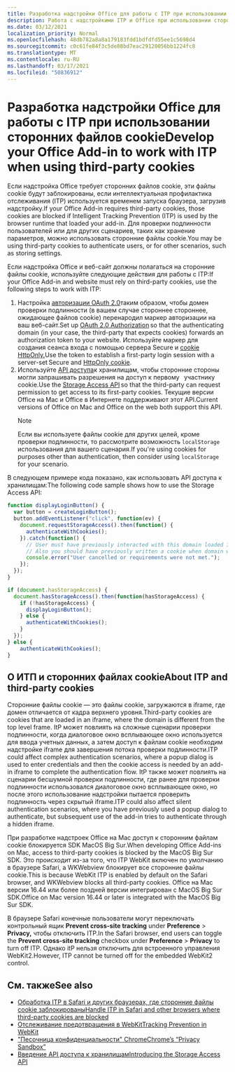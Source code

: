 ```yaml
---
title: Разработка надстройки Office для работы с ITP при использовании сторонних файлов cookie
description: Работа с надстройкими ITP и Office при использовании сторонних файлов cookie
ms.date: 03/12/2021
localization_priority: Normal
ms.openlocfilehash: 48db782a8a8a179183fdd1bdfdfd55ee1c5698d4
ms.sourcegitcommit: c0c61fe84f3c5de88bd7eac29120056bb1224fc8
ms.translationtype: MT
ms.contentlocale: ru-RU
ms.lasthandoff: 03/17/2021
ms.locfileid: "50836912"
---
```

# <a name="develop-your-office-add-in-to-work-with-itp-when-using-third-party-cookies"></a><span data-ttu-id="2acf2-103">Разработка надстройки Office для работы с ITP при использовании сторонних файлов cookie</span><span class="sxs-lookup"><span data-stu-id="2acf2-103">Develop your Office Add-in to work with ITP when using third-party cookies</span></span>

<span data-ttu-id="2acf2-104">Если надстройка Office требует сторонних файлов cookie, эти файлы cookie будут заблокированы, если интеллектуальная профилактика отслеживания (ITP) используется временем запуска браузера, загрузив надстройку.</span><span class="sxs-lookup"><span data-stu-id="2acf2-104">If your Office Add-in requires third-party cookies, those cookies are blocked if Intelligent Tracking Prevention (ITP) is used by the browser runtime that loaded your add-in.</span></span> <span data-ttu-id="2acf2-105">Для проверки подлинности пользователей или для других сценариев, таких как хранение параметров, можно использовать сторонние файлы cookie.</span><span class="sxs-lookup"><span data-stu-id="2acf2-105">You may be using third-party cookies to authenticate users, or for other scenarios, such as storing settings.</span></span>

<span data-ttu-id="2acf2-106">Если надстройка Office и веб-сайт должны полагаться на сторонние файлы cookie, используйте следующие действия для работы с ITP:</span><span class="sxs-lookup"><span data-stu-id="2acf2-106">If your Office Add-in and website must rely on third-party cookies, use the following steps to work with ITP:</span></span>

1. <span data-ttu-id="2acf2-107">Настройка [авторизации OAuth 2.0](https://tools.ietf.org/html/rfc6749)таким образом, чтобы домен проверки подлинности (в вашем случае стороннее стороннее, ожидающее файлов cookie) перенародил маркер авторизации на   ваш веб-сайт.</span><span class="sxs-lookup"><span data-stu-id="2acf2-107">Set up [OAuth 2.0 Authorization](https://tools.ietf.org/html/rfc6749) so that the authenticating domain (in your case, the third-party that expects cookies) forwards an authorization token to your website.</span></span> <span data-ttu-id="2acf2-108">Используйте маркер для создания сеанса входа с помощью сервера Secure и [cookie HttpOnly.](https://developer.mozilla.org/en-US/docs/Web/HTTP/Cookies#Secure_and_HttpOnly_cookies)</span><span class="sxs-lookup"><span data-stu-id="2acf2-108">Use the token to establish a first-party login session with a server-set Secure and [HttpOnly cookie](https://developer.mozilla.org/en-US/docs/Web/HTTP/Cookies#Secure_and_HttpOnly_cookies).</span></span>
2. <span data-ttu-id="2acf2-109">Используйте [API доступа](https://webkit.org/blog/8124/introducing-storage-access-api/)к хранилищам, чтобы сторонние стороны могли запрашивать разрешения на доступ к первому   участнику cookie.</span><span class="sxs-lookup"><span data-stu-id="2acf2-109">Use the [Storage Access API](https://webkit.org/blog/8124/introducing-storage-access-api/) so that the third-party can request permission to get access to its first-party cookies.</span></span> <span data-ttu-id="2acf2-110">Текущие версии Office на Mac и Office в Интернете поддерживают этот API.</span><span class="sxs-lookup"><span data-stu-id="2acf2-110">Current versions of Office on Mac and Office on the web both support this API.</span></span>
    > [!NOTE]
    > <span data-ttu-id="2acf2-111">Если вы используете файлы cookie для других целей, кроме проверки подлинности, то рассмотрите возможность `localStorage` использования для вашего сценария.</span><span class="sxs-lookup"><span data-stu-id="2acf2-111">If you're using cookies for purposes other than authentication, then consider using `localStorage` for your scenario.</span></span>

<span data-ttu-id="2acf2-112">В следующем примере кода показано, как использовать API доступа к хранилищам:</span><span class="sxs-lookup"><span data-stu-id="2acf2-112">The following code sample shows how to use the Storage Access API:</span></span>

```javascript
function displayLoginButton() {
  var button = createLoginButton();
  button.addEventListener("click", function(ev) {
    document.requestStorageAccess().then(function() {
      authenticateWithCookies(); 
    }).catch(function() {
      // User must have previously interacted with this domain loaded in a top frame
      // Also you should have previously written a cookie when domain was loaded in the top frame
      console.error("User cancelled or requirements were not met.");
    });
  });
}

if (document.hasStorageAccess) { 
  document.hasStorageAccess().then(function(hasStorageAccess) { 
    if (!hasStorageAccess) { 
      displayLoginButton(); 
    } else { 
      authenticateWithCookies(); 
    } 
  }); 
} else { 
    authenticateWithCookies(); 
} 
```

## <a name="about-itp-and-third-party-cookies"></a><span data-ttu-id="2acf2-113">О ИТП и сторонних файлах cookie</span><span class="sxs-lookup"><span data-stu-id="2acf2-113">About ITP and third-party cookies</span></span>

<span data-ttu-id="2acf2-114">Сторонние файлы cookie — это файлы cookie, загружаются в iframe, где домен отличается от кадра верхнего уровня.</span><span class="sxs-lookup"><span data-stu-id="2acf2-114">Third-party cookies are cookies that are loaded in an iframe, where the domain is different from the top level frame.</span></span> <span data-ttu-id="2acf2-115">ItP может повлиять на сложные сценарии проверки подлинности, когда диалоговое окно всплывающее окно используется для ввода учетных данных, а затем доступ к файлам cookie необходим надстройке iframe для завершения потока проверки подлинности.</span><span class="sxs-lookup"><span data-stu-id="2acf2-115">ITP could affect complex authentication scenarios, where a popup dialog is used to enter credentials and then the cookie access is needed by an add-in iframe to complete the authentication flow.</span></span> <span data-ttu-id="2acf2-116">ItP также может повлиять на сценарии бесшумной проверки подлинности, где ранее для проверки подлинности использовался диалоговое окно всплывающее окно, но после этого использование надстройки пытается проверить подлинность через скрытый iframe.</span><span class="sxs-lookup"><span data-stu-id="2acf2-116">ITP could also affect silent authentication scenarios, where you have previously used a popup dialog to authenticate, but subsequent use of the add-in tries to authenticate through a hidden iframe.</span></span>

<span data-ttu-id="2acf2-117">При разработке надстроек Office на Mac доступ к сторонним файлам cookie блокируется SDK MacOS Big Sur.</span><span class="sxs-lookup"><span data-stu-id="2acf2-117">When developing Office Add-ins on Mac, access to third-party cookies is blocked by the MacOS Big Sur SDK.</span></span> <span data-ttu-id="2acf2-118">Это происходит из-за того, что ITP WebKit включен по умолчанию в браузере Safari, а WKWebview блокирует все сторонние файлы cookie.</span><span class="sxs-lookup"><span data-stu-id="2acf2-118">This is because WebKit ITP is enabled by default on the Safari browser, and WKWebview blocks all third-party cookies.</span></span> <span data-ttu-id="2acf2-119">Office на Mac версии 16.44 или более поздней версии интегрирован с MacOS Big Sur SDK.</span><span class="sxs-lookup"><span data-stu-id="2acf2-119">Office on Mac version 16.44 or later is integrated with the MacOS Big Sur SDK.</span></span>

<span data-ttu-id="2acf2-120">В браузере Safari конечные пользователи могут переключать контрольный ящик **Prevent cross-site tracking** under **Preference**  >  **Privacy,** чтобы отключить ITP.</span><span class="sxs-lookup"><span data-stu-id="2acf2-120">In the Safari browser, end users can toggle the **Prevent cross-site tracking** checkbox under **Preference** > **Privacy** to turn off ITP.</span></span> <span data-ttu-id="2acf2-121">Однако itP нельзя отключить для встроенного управления WebKit2.</span><span class="sxs-lookup"><span data-stu-id="2acf2-121">However, ITP cannot be turned off for the embedded WebKit2 control.</span></span>

## <a name="see-also"></a><span data-ttu-id="2acf2-122">См. также</span><span class="sxs-lookup"><span data-stu-id="2acf2-122">See also</span></span>

- [<span data-ttu-id="2acf2-123">Обработка ITP в Safari и других браузерах, где сторонние файлы cookie заблокированы</span><span class="sxs-lookup"><span data-stu-id="2acf2-123">Handle ITP in Safari and other browsers where third-party cookies are blocked</span></span>](https://docs.microsoft.com/azure/active-directory/develop/reference-third-party-cookies-spas)
- [<span data-ttu-id="2acf2-124">Отслеживание предотвращения в WebKit</span><span class="sxs-lookup"><span data-stu-id="2acf2-124">Tracking Prevention in WebKit</span></span>](https://webkit.org/tracking-prevention/)
- [<span data-ttu-id="2acf2-125">"Песочница конфиденциальности" Chrome</span><span class="sxs-lookup"><span data-stu-id="2acf2-125">Chrome’s “Privacy Sandbox”</span></span>](https://blog.chromium.org/2020/01/building-more-private-web-path-towards.html)
- [<span data-ttu-id="2acf2-126">Введение API доступа к хранилищам</span><span class="sxs-lookup"><span data-stu-id="2acf2-126">Introducing the Storage Access API</span></span>](https://blogs.windows.com/msedgedev/2020/07/08/introducing-storage-access-api/)
